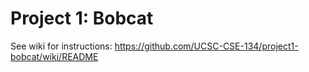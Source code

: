 # Project 1: Bobcat

See wiki for instructions: https://github.com/UCSC-CSE-134/project1-bobcat/wiki/README

